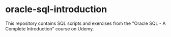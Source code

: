 # oracle-sql-introduction
This repository contains SQL scripts and exercises from the "Oracle SQL - A Complete Introduction" course on Udemy.
